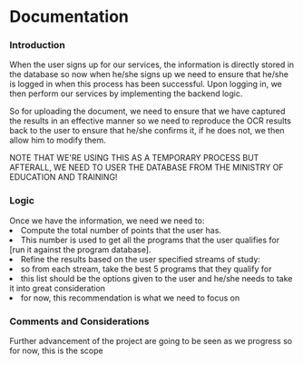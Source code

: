 <h1>Documentation</h1>
<h3>Introduction</h3>
When the user signs up for our services, the information is directly stored in the database so now when he/she signs up we need to ensure that he/she is logged in when this process has been successful. Upon logging in, we then perform our services
by implementing the backend logic.<br>

So for uploading the document, we need to ensure that we have captured the results in an effective manner so we need to
reproduce the OCR results back to the user to ensure that he/she confirms it, if he does not, we then allow him to 
modify them. <br>

NOTE THAT WE'RE USING THIS AS A TEMPORARY PROCESS BUT AFTERALL, WE NEED TO USER THE DATABASE FROM THE MINISTRY
OF EDUCATION AND TRAINING!

<h3>Logic</h3>
Once we have the information, we need we need to:<br>
<li> Compute the total number of points that the user has. <br>
<li> This number is used to get all the programs that the user qualifies for [run it against the program database].<br>
<li> Refine the results based on the user specified streams of study:<br>
    <li> so from each stream, take the best 5 programs that they qualify for <br>
    <li> this list should be the options given to the user and he/she needs to take it into great consideration <br>
    <li> for now, this recommendation is what we need to focus on<br>

<h3>Comments and Considerations</h3>
Further advancement of the project are going to be seen as we progress so for now, this is the scope